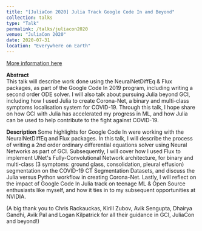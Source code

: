 ```yaml
---
title: "[JuliaCon 2020] Julia Track Google Code In and Beyond"
collection: talks
type: "Talk"
permalink: /talks/juliacon2020
venue: "JuliaCon 2020"
date: 2020-07-31
location: "Everywhere on Earth"
---
```


[More information here](https://live.juliacon.org/talk/HJTZNE)

**Abstract**  
This talk will describe work done using the NeuralNetDiffEq & Flux packages, as part of the Google Code In 2019 program, including writing a second order ODE solver. I will also talk about pursuing Julia beyond GCI, including how I used Julia to create Corona-Net, a binary and multi-class symptoms localisation system for COVID-19. Through this talk, I hope share on how GCI with Julia has accelerated my progress in ML, and how Julia can be used to help contribute to the fight against COVID-19.
  
**Description**
Some highlights for Google Code In were working with the NeuralNetDiffEq and Flux packages. In this talk, I will describe the process of writing a 2nd order ordinary differential equations solver using Neural Networks as part of GCI. Subsequently, I will cover how I used Flux to implement UNet's Fully-Convolutional Network architecture, for binary and multi-class (3 symptoms: ground glass, consolidation, pleural effusion) segmentation on the COVID-19 CT Segmentation Datasets, and discuss the Julia versus Python workflow in creating Corona-Net. Lastly, I will reflect on the impact of Google Code In Julia track on teenage ML & Open Source enthusiasts like myself, and how it ties in to my subsequent opportunities at NVIDIA.
  
(A big thank you to Chris Rackauckas, Kirill Zubov, Avik Sengupta, Dhairya Gandhi, Avik Pal and Logan Kilpatrick for all their guidance in GCI, JuliaCon and beyond!)
